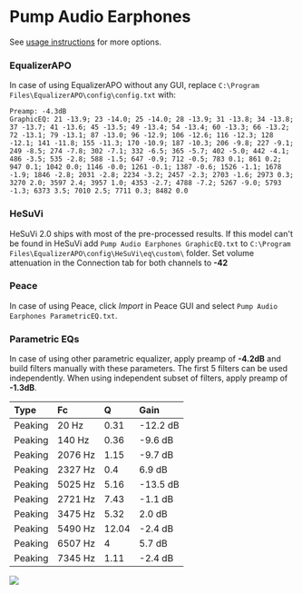 # Pump Audio Earphones
See [usage instructions](https://github.com/jaakkopasanen/AutoEq#usage) for more options.

### EqualizerAPO
In case of using EqualizerAPO without any GUI, replace `C:\Program Files\EqualizerAPO\config\config.txt`
with:
```
Preamp: -4.3dB
GraphicEQ: 21 -13.9; 23 -14.0; 25 -14.0; 28 -13.9; 31 -13.8; 34 -13.8; 37 -13.7; 41 -13.6; 45 -13.5; 49 -13.4; 54 -13.4; 60 -13.3; 66 -13.2; 72 -13.1; 79 -13.1; 87 -13.0; 96 -12.9; 106 -12.6; 116 -12.3; 128 -12.1; 141 -11.8; 155 -11.3; 170 -10.9; 187 -10.3; 206 -9.8; 227 -9.1; 249 -8.5; 274 -7.8; 302 -7.1; 332 -6.5; 365 -5.7; 402 -5.0; 442 -4.1; 486 -3.5; 535 -2.8; 588 -1.5; 647 -0.9; 712 -0.5; 783 0.1; 861 0.2; 947 0.1; 1042 0.0; 1146 -0.0; 1261 -0.1; 1387 -0.6; 1526 -1.1; 1678 -1.9; 1846 -2.8; 2031 -2.8; 2234 -3.2; 2457 -2.3; 2703 -1.6; 2973 0.3; 3270 2.0; 3597 2.4; 3957 1.0; 4353 -2.7; 4788 -7.2; 5267 -9.0; 5793 -1.3; 6373 3.5; 7010 2.5; 7711 0.3; 8482 0.0
```

### HeSuVi
HeSuVi 2.0 ships with most of the pre-processed results. If this model can't be found in HeSuVi add
`Pump Audio Earphones GraphicEQ.txt` to `C:\Program Files\EqualizerAPO\config\HeSuVi\eq\custom\` folder.
Set volume attenuation in the Connection tab for both channels to **-42**

### Peace
In case of using Peace, click *Import* in Peace GUI and select `Pump Audio Earphones ParametricEQ.txt`.

### Parametric EQs
In case of using other parametric equalizer, apply preamp of **-4.2dB** and build filters manually
with these parameters. The first 5 filters can be used independently.
When using independent subset of filters, apply preamp of **-1.3dB**.

| Type    | Fc      |     Q | Gain     |
|:--------|:--------|:------|:---------|
| Peaking | 20 Hz   |  0.31 | -12.2 dB |
| Peaking | 140 Hz  |  0.36 | -9.6 dB  |
| Peaking | 2076 Hz |  1.15 | -9.7 dB  |
| Peaking | 2327 Hz |  0.4  | 6.9 dB   |
| Peaking | 5025 Hz |  5.16 | -13.5 dB |
| Peaking | 2721 Hz |  7.43 | -1.1 dB  |
| Peaking | 3475 Hz |  5.32 | 2.0 dB   |
| Peaking | 5490 Hz | 12.04 | -2.4 dB  |
| Peaking | 6507 Hz |  4    | 5.7 dB   |
| Peaking | 7345 Hz |  1.11 | -2.4 dB  |

![](https://raw.githubusercontent.com/jaakkopasanen/AutoEq/master/results/innerfidelity/sbaf-serious/Pump%20Audio%20Earphones/Pump%20Audio%20Earphones.png)